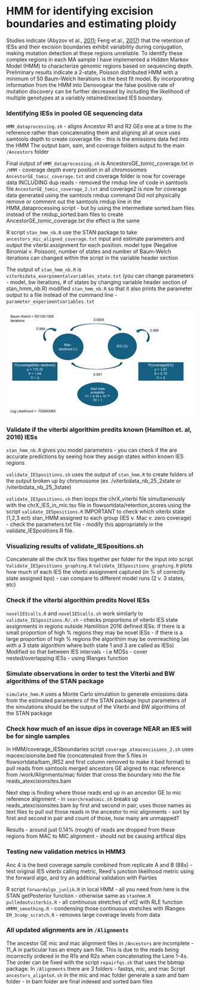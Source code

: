 # HMM for identifying excision boundaries and estimating ploidy

Studies indicate (Abyzov et al., [2011](https://www.ncbi.nlm.nih.gov/pmc/articles/PMC3106330/); Feng et al., [2017](https://academic.oup.com/nar/article/45/16/9481/4037355)) that the retention of IESs and their excision boundaries exhibit variability during conjugation, making mutation detection at these regions unreliable. To identify these complex regions in each MA sample I have implemented a Hidden Markov Model (HMM) to characterize genomic regions based on sequencing depth. Preliminary results indicate a 2-state, Poisson distributed HMM with a minimum of 50 Baum-Welch iterations is the best fit model. By incorporating information from the HMM into Denovogear the false positive rate of mutation discovery can be further decreased by including the likelihood of multiple genotypes at a variably retained/excised IES boundary.

### Identifying IESs in pooled GE sequencing data 
`HMM_dataprocessing.sh` - aligns Ancestor R1 and R2 GEs one at a time to the reference rather than concatenating them and aligning all at once
uses samtools depth to create coverage file - this is the emissions data fed into the HMM
The output bam, sam, and coverage folders output to the main `/Ancestors` folder 

Final output of `HMM_dataprocessing.sh` is AncestorsGE_tomic_coverage.txt in `/HMM` - coverage depth every position in all chromosomes 
`AncestorGE_tomic_coverage.txt` and coverage folder is now for coverage data INCLUDING dup reads - removed the rmdup line of code in samtools file
`AncestorGE_tomic_coverage_2.txt` and coverage2 is now for coverage data generated using the samtools rmdup command 
Did not physically remove or comment out the samtools rmdup line in the HMM_dataprocessing script - but by using the intermediate sorted.bam files instead of the rmdup_sorted.bam files to create AncestorGE_tomic_coverage.txt the effect is the same 

R script `stan_hmm_nb.R` use the STAN package to take `ancestors_mic_aligned_coverage.txt` input and estimate parameters and output the viterbi assignment for each position. 
model type (Negative Binomial v. Poisson), number of states and number of Baum-Welch iterations can changed within the script in the variable header section 

The output of `stan_hmm_nb.R` is `viterbidata_exerpimentalvariables_state.txt` (you can change parameters - model, bw iterations, # of states by changing variable header section of stan_hmm_nb.R) 
modified `stan_hmm_nb.R` so that it also prints the parameter output to a file instead of the command line - `parameter_experimentvariables.txt`

![Alt text](https://github.com/aahowel3/HMM/blob/master/HMM_model.png)

### Validate if the viterbi algorithim predits known (Hamilton et. al, 2016) IESs 
`stan_hmm_nb.R` gives you model parameters - you can check if the are accurate predictions by seeing how they assign states within known IES regions 

`validate_IESpositions.sh` uses the output of `stan_hmm.R` to create folders of the output broken up by chromosome (ex. /viterbidata_nb_25_2state or /viterbidata_nb_25_3state)

`validate_IESpositions.sh` then loops the chrX_viterbi file simultaneously with the chrX_IES_in_mic.tsv file in flowsortdata/retention_scores using the script `validate_IESpositions.R` 
IMPORTANT to check which viterbi state (1,2,3 ect) stan_HMM assigned to each group (IES v. Mac v. zero coverage) - check the parameters.txt file - modify this appropriately in the validate_IESpositions.R file. 

### Visualizing results of validate_IESpositions.sh 
Concatenate all the chrX tsv files together per folder for the input into script `Validate_IESpositions_graphing.R`
`Validate_IESpositions_graphing.R` plots how much of each IES the viterbi assignment captured (in % of correctly state assigned bps) - can compare to different model runs (2 v. 3 states, etc) 

### Check if the viterbi algorithim predits Novel IESs 
`novelIEScalls.R` and `novelIEScalls.sh` work similarly to `validate_IESpositions.R/.sh` - checks proportions of viterbi IES state assignments in regions outside Hamilition 2016 defined IESs. 
If there is a small proportion of high % regions they may be novel IESs - if there is a large proportion of high % regions the algorithim may be overreaching (as with a 3 state algorithim where both state 1 and 3 are called as IESs) 
Modified so that between IES intervals - i.e MDSs - cover nested/overlapping IESs - using IRanges function 

### Simulate observations in order to test the Viterbi and BW algorithims of the STAN package
`simulate_hmm.R` uses a Monte Carlo simulation to generate emissions data from the estimated parameters of the STAN package 
Input parameters of the simulations should be the output of the Viterbi and BW algorithims of the STAN package

### Check how much of an issue dips in coverage NEAR an IES will be for single samples
In HMM/coverage_IESboundaries script `coverage_atmacexcisions_2.sh` uses macexcisionsite.bed file (concatenated from the 5 files in flowsortdata/bam_IRS2 and first column removed to make it bed format) to pull reads from samtools merged ancestors GE aligned to mac reference from /work/Alignments/mac folder that cross the boundary into the file reads_atexcisionsites.bam 

Next step is finding where those reads end up in an ancestor GE to mic reference alignment - in `searchreadsmic.sh` breaks up reads_atexcisionsites.bam by first and second in pair, uses those names as text files to pull out those reads in the ancestor to mic alignments - sort by first and second in pair and count of those, how many are unmapped?

Results - around just 0.14% (rough) of reads are dropped from these regions from MAC to MIC alignment - should not be causing artifical dips 

### Testing new validation metrics in HMM3
Anc 4 is the best coverage sample combined from replicate A and B (88x) - test original IES viterbi calling metric, Reed's junction likelihood metric using the forward algo, and try an additional validation with Pairties 

R script `forwardalgo_junlik.R` in local HMM - all you need from here is the STAN getPosterior function - otherwise same as `stanhmm.R`
`pulledoutviterbis.R` - all continuous stretches of vit2 with RLE function 
`HMMM_smoothing.R` - condensing those continuous stretches with IRanges
`EM_3comp_scratch.R` - removes large coverage levels from data 

### All updated alignments are in `/Alignments` 
The ancestor GE mic and mac alignment files in `/Ancestors` are incomplete - 11_A in particular has an empty sam file. This is due to the reads being incorrectly ordered in the R1s and R2s when concatenating the Lane 1-4s. The order can be fixed with the script `repairfqs.sh` that uses the bbmap package.
In `/Alignments` there are 3 folders - fastqs, mic, and mac 
Script `ancestors_aligntoX.sh` in the mic and mac folder generate a sam and bam folder - in bam folder are final indexed and sorted bam files 
